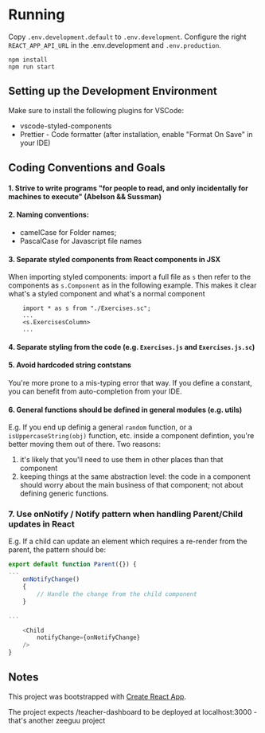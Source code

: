 # Running

Copy `.env.development.default` to `.env.development`.
Configure the right `REACT_APP_API_URL` in the .env.development and `.env.production`.

    npm install
    npm run start

## Setting up the Development Environment

Make sure to install the following plugins for VSCode:

- vscode-styled-components
- Prettier - Code formatter (after installation, enable "Format On Save" in your IDE)

## Coding Conventions and Goals

#### 1. Strive to write programs "for people to read, and only incidentally for machines to execute" (Abelson && Sussman)

#### 2. Naming conventions:

- camelCase for Folder names;
- PascalCase for Javascript file names

#### 3. Separate styled components from React components in JSX

When importing styled components: import a full file as `s`
then refer to the components as `s.Component` as in the following
example. This makes it clear what's a styled component and what's
a normal component

```
    import * as s from "./Exercises.sc";
    ...
    <s.ExercisesColumn>
    ...
```

#### 4. Separate styling from the code (e.g. `Exercises.js` and `Exercises.js.sc`)

#### 5. Avoid hardcoded string contstans

You're more prone to a mis-typing error that way.
If you define a constant, you can benefit from auto-completion from your IDE.

#### 6. General functions should be defined in general modules (e.g. utils)

E.g. If you end up definig a general `random` function, or a `isUppercaseString(obj)` function, etc.
inside a component defintion, you're better moving them out of there. Two reasons:

1. it's likely that you'll need to use them in other places than that component
2. keeping things at the same abstraction level: the code in a component should worry about the main business of that
   component; not about defining generic functions.

### 7. Use onNotify / Notify pattern when handling Parent/Child updates in React

E.g. If a child can update an element which requires a re-render from the parent,
the pattern should be:

```js
export default function Parent({}) {
...
    onNotifyChange()
    {
        // Handle the change from the child component
    }

...

    <Child
        notifyChange={onNotifyChange}
    />
}
```

## Notes

This project was bootstrapped with [Create React App](https://github.com/facebook/create-react-app).

The project expects /teacher-dashboard to be deployed at localhost:3000 - that's another zeeguu project

